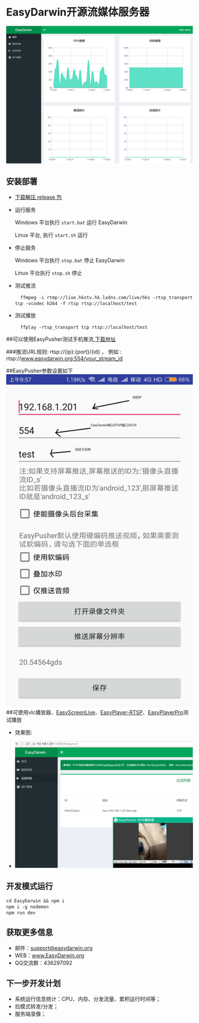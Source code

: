 # EasyDarwin开源流媒体服务器

![snapshot](snapshot.png)

## 安装部署

- [下载解压 release 包](https://github.com/EasyDarwin/EasyDarwin/releases)

- 运行服务

	Windows 平台执行 `start.bat` 运行 EasyDarwin
	
	Linux 平台, 执行 `start.sh` 运行

- 停止服务

	Windows 平台执行 `stop.bat` 停止 EasyDarwin
	
	Linux 平台执行 `stop.sh` 停止

- 测试推流

        ffmpeg -i rtmp://live.hkstv.hk.lxdns.com/live/hks -rtsp_transport tcp -vcodec h264 -f rtsp rtsp://localhost/test
			

- 测试播放

        ffplay -rtsp_transport tcp rtsp://localhost/test  

##可以使用EasyPusher测试手机推流,[下载地址](https://github.com/EasyDSS/EasyPusher)

###推流URL规则: rtsp://{ip}:{port}/{id} ， 例如 : rtsp://www.easydarwin.org:554/your_stream_id

##EasyPusher参数设置如下
![snapshot](EasyPusher1.jpg)
##可使用vlc播放器、[EasyScreenLive](https://github.com/EasyDSS/EasyScreenLive)、[EasyPlayer-RTSP](https://github.com/EasyDSS/EasyPlayer-RTSP-Win/releases)、[EasyPlayerPro](https://github.com/EasyDSS/EasyPlayerPro-Win)测试播放

- 效果图:

- ![snapshot](result.png)


## 开发模式运行

	cd EasyDarwin && npm i
	npm i -g nodemon
	npm run dev		      

## 获取更多信息
- 邮件：support@easydarwin.org
- WEB：www.EasyDarwin.org
- QQ交流群：436297092

## 下一步开发计划

- 系统运行信息统计：CPU、内存、分发流量、累积运行时间等；
- 拉模式转发/分发；
- 服务端录像；